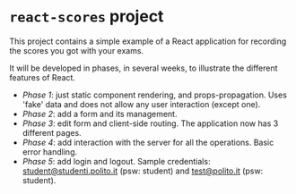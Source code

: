 # `react-scores` project

This project contains a simple example of a React application for recording the scores you got with your exams.

It will be developed in phases, in several weeks, to illustrate the different features of React.

* _Phase 1_: just static component rendering, and props-propagation. Uses 'fake' data and does not allow any user interaction (except one).
* _Phase 2_: add a form and its management.
* _Phase 3_: edit form and client-side routing. The application now has 3 different pages.
* _Phase 4_: add interaction with the server for all the operations. Basic error handling.
* _Phase 5_: add login and logout. Sample credentials: student@studenti.polito.it (psw: student) and test@polito.it (psw: student).
